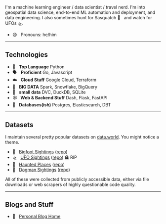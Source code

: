 I'm a machine learning engineer / data scientist / travel nerd.
I'm into geospatial data science, end-to-end ML automation and deployment, and data engineering.
I also sometimes hunt for Sasquatch 👣 &nbsp; and watch for UFOs 🛸.

- 😄 &nbsp; Pronouns: he/him
---
## Technologies

- 🐍 &nbsp; **Top Language** Python
- 🗣️ &nbsp; **Proficient** Go, Javascript
- ☁️ &nbsp; **Cloud Stuff** Google Cloud, Terraform
- 🌟 &nbsp; **BIG DATA** Spark, Snowflake, BigQuery
- 🔻 &nbsp; **small data** DVC, DuckDB, SQLite
- 🕸️ &nbsp; **Web & Backend Stuff** Dash, Flask, FastAPI
- 💾 &nbsp; **Databases(ish)**  Postgres, Elasticsearch, DBT

---
## Datasets
I maintain several pretty popular datasets on [data.world](https://data.world/timothyrenner).
You might notice a theme.


* 👣 &nbsp; [Bigfoot Sightings](https://data.world/timothyrenner/bfro-sightings-data) ([repo](https://github.com/timothyrenner/bfro_sightings_data))
* 🛸 &nbsp; [UFO Sightings](https://data.world/timothyrenner/ufo-sightings) ([repo](https://github.com/timothyrenner/nuforc_sightings_data)) 🪦 RIP
* 👻 &nbsp; [Haunted Places](https://data.world/timothyrenner/haunted-places) ([repo](https://github.com/timothyrenner/shadowlands-haunted-places))
* 🐺 &nbsp; [Dogman Sightings](https://data.world/timothyrenner/dogman-sightings) ([repo](https://github.com/timothyrenner/nadp-sightings-data))

All of these were collected from publicly accessible data, either via file downloads or web scrapers of highly questionable code quality.

---
## Blogs and Stuff

* 📔 &nbsp; [Personal Blog Home](https://timothyrenner.github.io/)
<!--
**timothyrenner/timothyrenner** is a ✨ _special_ ✨ repository because its `README.md` (this file) appears on your GitHub profile.

Here are some ideas to get you started:

- 🔭 I’m currently working on ...
- 🌱 I’m currently learning ...
- 👯 I’m looking to collaborate on ...
- 🤔 I’m looking for help with ...
- 💬 Ask me about ...
- 📫 How to reach me: ...
- ⚡ Fun fact: ...
-->
